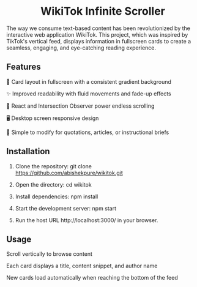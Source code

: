 <h1><center>WikiTok Infinite Scroller</center></h1>
The way we consume text-based content has been revolutionized by the interactive web application WikiTok.  This project, which was inspired by TikTok's vertical feed, displays information in fullscreen cards to create a seamless, engaging, and eye-catching reading experience.

<h2>Features</h2>
🎨 Card layout in fullscreen with a consistent gradient background

✨ Improved readability with fluid movements and fade-up effects 

🔄 React and Intersection Observer power endless scrolling

🖥  Desktop screen responsive design

📝 Simple to modify for quotations, articles, or instructional briefs

<h2>Installation</h2>

1) Clone the repository:
git clone https://github.com/abishekpure/wikitok.git

2) Open the directory:
cd wikitok

3) Install dependencies:
npm install

4) Start the development server:
npm start

5) Run the host URL http://localhost:3000/ in your browser.

<h2>Usage</h2>

Scroll vertically to browse content

Each card displays a title, content snippet, and author name

New cards load automatically when reaching the bottom of the feed



